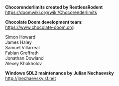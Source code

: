 **Chocorenderlimits created by RestlessRodent**<br />
https://doomwiki.org/wiki/Chocorenderlimits

**Chocolate Doom development team:**<br />
https://www.chocolate-doom.org

Simon Howard<br />
James Haley<br />
Samuel Villarreal<br />
Fabian Greffrath<br />
Jonathan Dowland<br />
Alexey Khokholov<br />

**Windows SDL2 maintenance by Julian Nechaevsky**<br />
http://jnechaevsky.sf.net


